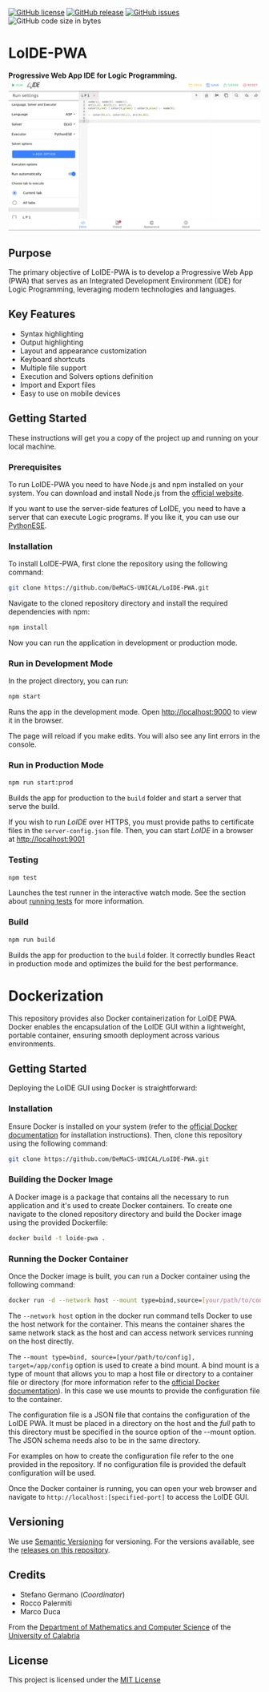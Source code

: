 [![GitHub license](https://img.shields.io/badge/license-MIT-blue.svg)](https://raw.githubusercontent.com/DeMaCS-UNICAL/LoIDE-PWA/master/LICENSE)
[![GitHub release](https://img.shields.io/github/release/DeMaCS-UNICAL/LoIDE-PWA.svg)](https://github.com/DeMaCS-UNICAL/LoIDE-PWA/releases/latest)
[![GitHub issues](https://img.shields.io/github/issues/DeMaCS-UNICAL/LoIDE-PWA.svg)](https://github.com/DeMaCS-UNICAL/LoIDE-PWA/issues)
![GitHub code size in bytes](https://img.shields.io/github/languages/code-size/DeMaCS-UNICAL/LoIDE-PWA)

# LoIDE-PWA

**Progressive Web App IDE for Logic Programming.**
![LoIDE web GUI](docs/screenshots/main-page.png)

## Purpose

The primary objective of LoIDE-PWA is to develop a Progressive Web App (PWA) that serves as an Integrated Development Environment (IDE) for Logic Programming, leveraging modern technologies and languages.

## Key Features

- Syntax highlighting
- Output highlighting
- Layout and appearance customization
- Keyboard shortcuts
- Multiple file support
- Execution and Solvers options definition
- Import and Export files
- Easy to use on mobile devices

## Getting Started

These instructions will get you a copy of the project up and running on your local machine.

### Prerequisites

To run LoIDE-PWA you need to have Node.js and npm installed on your system. You can download and install Node.js from the [official website](https://nodejs.org/).

If you want to use the server-side features of LoIDE, you need to have a server that can execute Logic programs. If you like it, you can use our [PythonESE](https://github.com/DeMaCS-UNICAL/PythonESE).

### Installation

To install LoIDE-PWA, first clone the repository using the following command:

```bash
git clone https://github.com/DeMaCS-UNICAL/LoIDE-PWA.git
```

Navigate to the cloned repository directory and install the required dependencies with npm:

```bash
npm install
```

Now you can run the application in development or production mode.

### Run in Development Mode

In the project directory, you can run:

```bash
npm start
```

Runs the app in the development mode.
Open [http://localhost:9000](http://localhost:9000) to view it in the browser.

The page will reload if you make edits.
You will also see any lint errors in the console.

### Run in Production Mode

```bash
npm run start:prod
```

Builds the app for production to the `build` folder and start a server that serve the build.

If you wish to run _LoIDE_ over HTTPS, you must provide paths to certificate files in the `server-config.json` file.
Then, you can start _LoIDE_ in a browser at [http://localhost:9001](http://localhost:9001)

### Testing

```bash
npm test
```

Launches the test runner in the interactive watch mode.
See the section about [running tests](https://facebook.github.io/create-react-app/docs/running-tests) for more information.

### Build

```bash
npm run build
```

Builds the app for production to the `build` folder.
It correctly bundles React in production mode and optimizes the build for the best performance.

# Dockerization

This repository provides also Docker containerization for LoIDE PWA.
Docker enables the encapsulation of the LoIDE GUI within a lightweight, portable container, ensuring smooth deployment across various environments.

## Getting Started

Deploying the LoIDE GUI using Docker is straightforward:

### Installation

Ensure Docker is installed on your system (refer to the [official Docker documentation](https://docs.docker.com/get-docker/) for installation instructions). Then, clone this repository using the following command:

```bash
git clone https://github.com/DeMaCS-UNICAL/LoIDE-PWA.git
```

### Building the Docker Image

A Docker image is a package that contains all the necessary to run application and it's used to create Docker containers. To create one navigate to the cloned repository directory and build the Docker image using the provided Dockerfile:

```bash
docker build -t loide-pwa .
```

### Running the Docker Container

Once the Docker image is built, you can run a Docker container using the following command:

```bash
docker run -d --network host --mount type=bind,source=[your/path/to/config],target=/app/config loide-pwa
```

The `--network host` option in the docker run command tells Docker to use the host network for the container. This means the container shares the same network stack as the host and can access network services running on the host directly.

The `--mount type=bind, source=[your/path/to/config], target=/app/config` option is used to create a bind mount. A bind mount is a type of mount that allows you to map a host file or directory to a container file or directory (for more information refer to the [official Docker documentation](https://docs.docker.com/storage/bind-mounts/)).
In this case we use mounts to provide the configuration file to the container.

The configuration file is a JSON file that contains the configuration of the LoIDE PWA. It must be placed in a directory on the host and the _full_ path to this directory must be specified in the source option of the --mount option. The JSON schema needs also to be in the same directory.

For examples on how to create the configuration file refer to the one provided in the repository. If no configuration file is provided the default configuration will be used.

Once the Docker container is running, you can open your web browser and navigate to `http://localhost:[specified-port]` to access the LoIDE GUI.

## Versioning

We use [Semantic Versioning](http://semver.org) for versioning. For the versions available, see the [releases on this repository](https://github.com/DeMaCS-UNICAL/LoIDE-PWA/releases).

## Credits

- Stefano Germano (_Coordinator_)
- Rocco Palermiti
- Marco Duca

From the [Department of Mathematics and Computer Science](https://www.mat.unical.it) of the [University of Calabria](http://unical.it)

## License

This project is licensed under the [MIT License](LICENSE)
